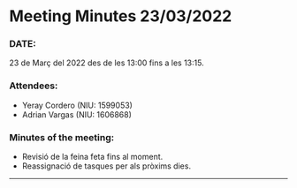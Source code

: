 # Meeting Minutes 23/03/2022

### DATE:
23 de Març del 2022 des de les 13:00 fins a les 13:15.

### Attendees:
* Yeray Cordero (NIU: 1599053)
* Adrian Vargas (NIU: 1606868)

### Minutes of the meeting:
* Revisió de la feina feta fins al moment.
* Reassignació de tasques per als pròxims dies.

---
